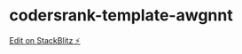 # codersrank-template-awgnnt

[Edit on StackBlitz ⚡️](https://stackblitz.com/edit/codersrank-template-awgnnt)